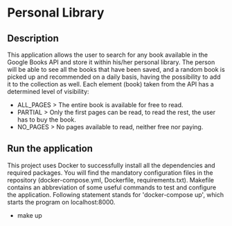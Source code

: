 # Personal Library

## Description
This application allows the user to search for any book available in the Google Books API and store it within his/her personal library. The person will be able to see all the books that have been saved, and a random book is picked up and recommended on a daily basis, having the possibility to add it to the collection as well. Each element (book) taken from the API has a determined level of visibility:
* ALL_PAGES > The entire book is available for free to read.
* PARTIAL > Only the first pages can be read, to read the rest, the user has to buy the book.
* NO_PAGES > No pages available to read, neither free nor paying.

## Run the application
This project uses Docker to successfully install all the dependencies and required packages. You will find the mandatory configuration files in the repository (docker-compose.yml, Dockerfile, requirements.txt). Makefile contains an abbreviation of some useful commands to test and configure the application. Following statement stands for 'docker-compose up', which starts the program on localhost:8000.
* make up
